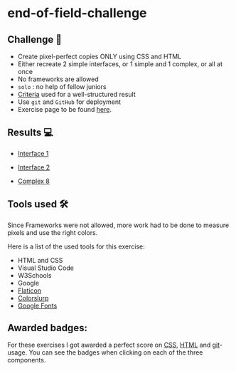 # end-of-field-challenge

## Challenge :compass:

- Create pixel-perfect copies ONLY using CSS and HTML
- Either recreate 2 simple interfaces, or 1 simple and 1 complex, or all at once
- No frameworks are allowed
- `solo` : no help of fellow juniors
- [Criteria](https://github.com/becodeorg/gnt-verou-1-26/blob/master/1.The-Field/4.HTML-CSS/5.End-of-Field/2.End-of-Field-Challenge/Criteria.md) used for a well-structured result
- Use `git` and `GitHub` for deployment
- Exercise page to be found [here](https://github.com/becodeorg/gnt-verou-1-26/tree/master/1.The-Field/4.HTML-CSS/5.End-of-Field/2.End-of-Field-Challenge).

## Results :computer:

- [Interface 1](interface-1)

- [Interface 2](interface-4)

- [Complex 8](complex-8)

## Tools used :hammer_and_wrench:

Since Frameworks were not allowed, more work had to be done to measure pixels and use the right colors.

Here is a list of the used tools for this exercise:

- HTML and CSS
- Visual Studio Code
- W3Schools
- Google
- [Flaticon](https://www.flaticon.com/home)
- [Colorslurp](https://colorslurp.com/)
- [Google Fonts](https://fonts.google.com/)

## Awarded badges:

For these exercises I got awarded a perfect score on [CSS](https://api.badgr.io/public/assertions/g-VvU9OtSUG929kzSTykNg?identity__email=christophe.adriaensens%40gmail.com), [HTML](https://api.badgr.io/public/assertions/smZieMeSTniLSx06Wp6dJA?identity__email=christophe.adriaensens%40gmail.com) and [git](https://api.badgr.io/public/assertions/Byjdjk-URXaAktWgClVcZg?identity__email=christophe.adriaensens%40gmail.com)-usage. You can see the badges when clicking on each of the three components.

